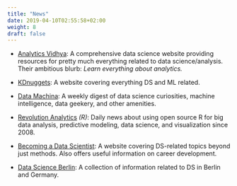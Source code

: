 ```yaml
---
title: "News"
date: 2019-04-10T02:55:58+02:00
weight: 8
draft: false
---
```


* [Analytics Vidhya](https://www.analyticsvidhya.com): A comprehensive data science website providing resources for pretty much everything related to data science/analysis. Their ambitious blurb: _Learn everything about analytics._

* [KDnuggets](https://www.kdnuggets.com/): A website covering everything DS and ML related.

* [Data Machina](https://www.getrevue.co/profile/datamachina?utm_campaign=Issue&utm_content=topprofilename&utm_medium=email&utm_source=Data+Machina): A weekly digest of data science curiosities, machine intelligence, data geekery, and other amenities.

* [Revolution Analytics](http://blog.revolutionanalytics.com/) _\(R\)_: Daily news about using open source R for big data analysis, predictive modeling, data science, and visualization since 2008.

* [Becoming a Data Scientist](http://www.becomingadatascientist.com/): A website covering DS-related topics beyond just methods. Also offers useful information on career development.

* [Data Science Berlin](https://twitter.com/DataScienceBER): A collection of information related to DS in Berlin and Germany.
